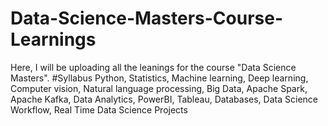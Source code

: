 # Data-Science-Masters-Course-Learnings
Here, I will be uploading all the leanings for the course "Data Science Masters".
#Syllabus 
Python, Statistics, Machine learning, Deep learning, Computer vision, Natural language processing, Big Data, Apache Spark, Apache Kafka, Data Analytics, PowerBI, Tableau, Databases, Data Science Workflow, Real Time Data Science Projects
